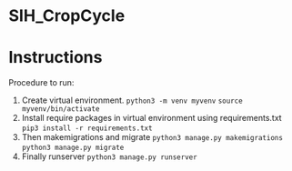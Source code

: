 # SIH_CropCycle

# Instructions 
  Procedure to run:
1) Create virtual environment.
   ```python3 -m venv myvenv```
   ```source myvenv/bin/activate```
2) Install require packages in virtual environment using requirements.txt
   ```pip3 install -r requirements.txt```
3) Then makemigrations and migrate
   ```python3 manage.py makemigrations ```
   ```python3 manage.py migrate```
4) Finally runserver
   ```python3 manage.py runserver```
